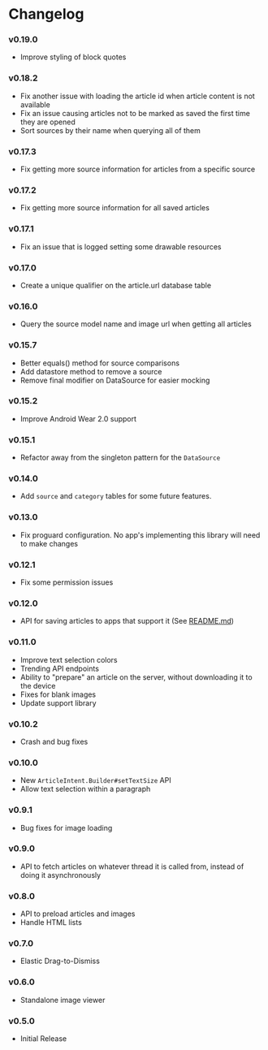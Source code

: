 # Changelog

### v0.19.0
- Improve styling of block quotes

### v0.18.2
- Fix another issue with loading the article id when article content is not available
- Fix an issue causing articles not to be marked as saved the first time they are opened
- Sort sources by their name when querying all of them

### v0.17.3
- Fix getting more source information for articles from a specific source

### v0.17.2
- Fix getting more source information for all saved articles

### v0.17.1
- Fix an issue that is logged setting some drawable resources

### v0.17.0
- Create a unique qualifier on the article.url database table

### v0.16.0
- Query the source model name and image url when getting all articles

### v0.15.7
- Better equals() method for source comparisons
- Add datastore method to remove a source
- Remove final modifier on DataSource for easier mocking

### v0.15.2
- Improve Android Wear 2.0 support

### v0.15.1
- Refactor away from the singleton pattern for the `DataSource`

### v0.14.0
- Add `source` and `category` tables for some future features.

### v0.13.0
- Fix proguard configuration. No app's implementing this library will need to make changes

### v0.12.1
- Fix some permission issues

### v0.12.0
- API for saving articles to apps that support it (See [README.md](README.md))

### v0.11.0
- Improve text selection colors
- Trending API endpoints
- Ability to "prepare" an article on the server, without downloading it to the device
- Fixes for blank images
- Update support library

### v0.10.2
- Crash and bug fixes

### v0.10.0
- New `ArticleIntent.Builder#setTextSize` API
- Allow text selection within a paragraph

### v0.9.1
- Bug fixes for image loading

### v0.9.0
- API to fetch articles on whatever thread it is called from, instead of doing it asynchronously

### v0.8.0
- API to preload articles and images
- Handle HTML lists

### v0.7.0
- Elastic Drag-to-Dismiss

### v0.6.0
- Standalone image viewer

### v0.5.0
- Initial Release
